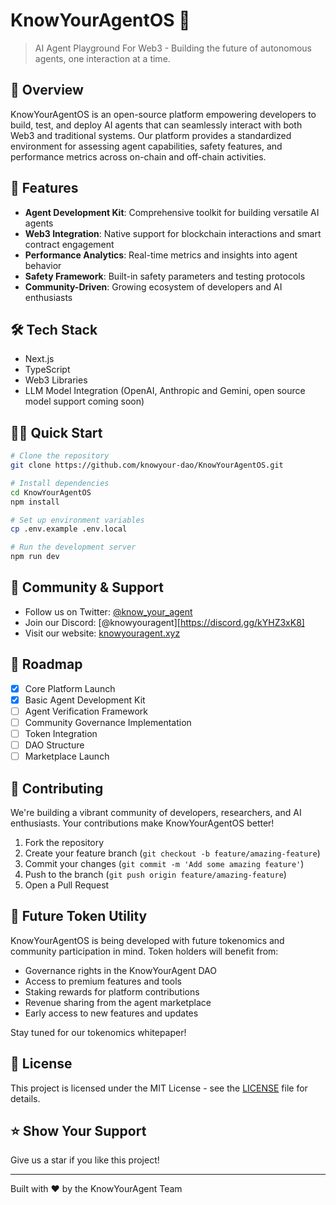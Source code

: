 # KnowYourAgentOS 🤖

> AI Agent Playground For Web3 - Building the future of autonomous agents, one interaction at a time.

## 🌟 Overview

KnowYourAgentOS is an open-source platform empowering developers to build, test, and deploy AI agents that can seamlessly interact with both Web3 and traditional systems. Our platform provides a standardized environment for assessing agent capabilities, safety features, and performance metrics across on-chain and off-chain activities.

## 🚀 Features

- **Agent Development Kit**: Comprehensive toolkit for building versatile AI agents
- **Web3 Integration**: Native support for blockchain interactions and smart contract engagement
- **Performance Analytics**: Real-time metrics and insights into agent behavior
- **Safety Framework**: Built-in safety parameters and testing protocols
- **Community-Driven**: Growing ecosystem of developers and AI enthusiasts

## 🛠 Tech Stack

- Next.js
- TypeScript
- Web3 Libraries
- LLM Model Integration (OpenAI, Anthropic and Gemini, open source model support coming soon)


## 🏃‍♂️ Quick Start

```bash
# Clone the repository
git clone https://github.com/knowyour-dao/KnowYourAgentOS.git

# Install dependencies
cd KnowYourAgentOS
npm install

# Set up environment variables
cp .env.example .env.local

# Run the development server
npm run dev
```

## 🌈 Community & Support

- Follow us on Twitter: [@know_your_agent](https://x.com/know_your_agent)
- Join our Discord: [@knowyouragent][https://discord.gg/kYHZ3xK8]
- Visit our website: [knowyouragent.xyz](https://knowyouragent.xyz)

## 🎯 Roadmap

- [x] Core Platform Launch
- [x] Basic Agent Development Kit
- [ ] Agent Verification Framework
- [ ] Community Governance Implementation
- [ ] Token Integration
- [ ] DAO Structure
- [ ] Marketplace Launch

## 🌱 Contributing

We're building a vibrant community of developers, researchers, and AI enthusiasts. Your contributions make KnowYourAgentOS better!

1. Fork the repository
2. Create your feature branch (`git checkout -b feature/amazing-feature`)
3. Commit your changes (`git commit -m 'Add some amazing feature'`)
4. Push to the branch (`git push origin feature/amazing-feature`)
5. Open a Pull Request

## 🎁 Future Token Utility

KnowYourAgentOS is being developed with future tokenomics and community participation in mind. Token holders will benefit from:
- Governance rights in the KnowYourAgent DAO
- Access to premium features and tools
- Staking rewards for platform contributions
- Revenue sharing from the agent marketplace
- Early access to new features and updates

Stay tuned for our tokenomics whitepaper!

## 📜 License

This project is licensed under the MIT License - see the [LICENSE](LICENSE) file for details.

## ⭐️ Show Your Support

Give us a star if you like this project!

---

Built with ❤️ by the KnowYourAgent Team
